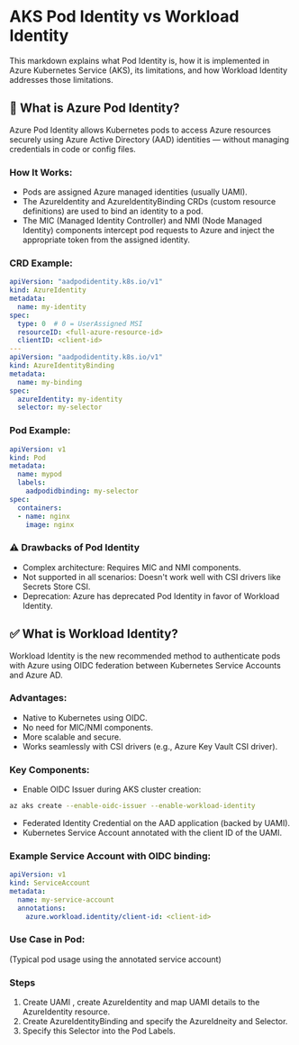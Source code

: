 
# AKS Pod Identity vs Workload Identity

This markdown explains what Pod Identity is, how it is implemented in Azure Kubernetes Service (AKS), its limitations, and how Workload Identity addresses those limitations.

## 🔷 What is Azure Pod Identity?

Azure Pod Identity allows Kubernetes pods to access Azure resources securely using Azure Active Directory (AAD) identities — without managing credentials in code or config files.

### How It Works:

- Pods are assigned Azure managed identities (usually UAMI).
- The AzureIdentity and AzureIdentityBinding CRDs (custom resource definitions) are used to bind an identity to a pod.
- The MIC (Managed Identity Controller) and NMI (Node Managed Identity) components intercept pod requests to Azure and inject the appropriate token from the assigned identity.

### CRD Example:

```yaml
apiVersion: "aadpodidentity.k8s.io/v1"
kind: AzureIdentity
metadata:
  name: my-identity
spec:
  type: 0  # 0 = UserAssigned MSI
  resourceID: <full-azure-resource-id>
  clientID: <client-id>
---
apiVersion: "aadpodidentity.k8s.io/v1"
kind: AzureIdentityBinding
metadata:
  name: my-binding
spec:
  azureIdentity: my-identity
  selector: my-selector
```

### Pod Example:

```yaml
apiVersion: v1
kind: Pod
metadata:
  name: mypod
  labels:
    aadpodidbinding: my-selector
spec:
  containers:
  - name: nginx
    image: nginx
```

### ⚠️ Drawbacks of Pod Identity

- Complex architecture: Requires MIC and NMI components.
- Not supported in all scenarios: Doesn't work well with CSI drivers like Secrets Store CSI.
- Deprecation: Azure has deprecated Pod Identity in favor of Workload Identity.

## ✅ What is Workload Identity?

Workload Identity is the new recommended method to authenticate pods with Azure using OIDC federation between Kubernetes Service Accounts and Azure AD.

### Advantages:

- Native to Kubernetes using OIDC.
- No need for MIC/NMI components.
- More scalable and secure.
- Works seamlessly with CSI drivers (e.g., Azure Key Vault CSI driver).

### Key Components:

- Enable OIDC Issuer during AKS cluster creation:

```bash
az aks create --enable-oidc-issuer --enable-workload-identity
```

- Federated Identity Credential on the AAD application (backed by UAMI).
- Kubernetes Service Account annotated with the client ID of the UAMI.

### Example Service Account with OIDC binding:

```yaml
apiVersion: v1
kind: ServiceAccount
metadata:
  name: my-service-account
  annotations:
    azure.workload.identity/client-id: <client-id>
```

### Use Case in Pod:

(Typical pod usage using the annotated service account)

### Steps
1) Create UAMI , create AzureIdentity and map UAMI details to the AzureIdentity resource.
2) Create AzureIdentityBinding and specify the AzureIdneity and Selector.
3) Specify this Selector into the Pod Labels.
